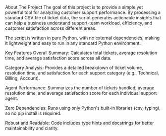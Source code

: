 About The Project
The goal of this project is to provide a simple yet powerful tool for analyzing customer support performance. By processing a standard CSV file of ticket data, the script generates actionable insights that can help a business understand support-team workload, efficiency, and customer satisfaction across different areas.

The script is written in pure Python, with no external dependencies, making it lightweight and easy to run in any standard Python environment.

Key Features
Overall Summary: Calculates total tickets, average resolution time, and average satisfaction score across all data.

Category Analysis: Provides a detailed breakdown of ticket volume, resolution time, and satisfaction for each support category (e.g., Technical, Billing, Account).

Agent Performance: Summarizes the number of tickets handled, average resolution time, and average satisfaction score for each individual support agent.

Zero Dependencies: Runs using only Python's built-in libraries (csv, typing), so no pip install is required.

Robust and Readable: Code includes type hints and docstrings for better maintainability and clarity.
